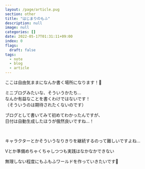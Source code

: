 ```yaml
---
layout: /page/article.pug
section: other
title: "はじまりのもふ"
description: null
image: null
categories: []
date: 2022-05-17T01:31:11+09:00
index: 0
flags:
  draft: false
tags:
  - note
  - blog
  - article
---
```


ここは自由気ままになんか書く場所になります！🐑

ミニブログみたいな、そういうかたち…\
なんか有益なことを書くわけではないです！\
（そういうのは期待されたくないのです）

ブログとして書いてみて初めてわかったんですが、\
日付は自動生成したほうが俄然良いですね…！

&nbsp;

キャラクターとかそういうなりきりを継続するのって難しいですよね…

Vとか準備めちゃくちゃしつつも実践はなかなかできない

無理しない程度にもふもふワールドを作っていきたいです🐑